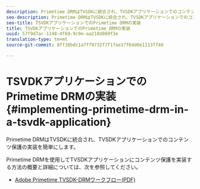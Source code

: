 ```yaml
---
description: Primetime DRMはTVSDKに統合され、TVSDKアプリケーションでのコンテンツ保護の実装を簡単にします。
seo-description: Primetime DRMはTVSDKに統合され、TVSDKアプリケーションでのコンテンツ保護の実装を簡単にします。
seo-title: TSVDKアプリケーションでのPrimetime DRMの実装
title: TSVDKアプリケーションでのPrimetime DRMの実装
uuid: 57f9d7ac-1148-4f69-9c9e-aa218d869f3e
translation-type: tm+mt
source-git-commit: 8ff38bdc1a7ff9732f7f1fae37f64d0e1113ff40

---
```



# TSVDKアプリケーションでのPrimetime DRMの実装 {#implementing-primetime-drm-in-a-tsvdk-application}

Primetime DRMはTVSDKに統合され、TVSDKアプリケーションでのコンテンツ保護の実装を簡単にします。

Primetime DRMを使用してTVSDKアプリケーションにコンテンツ保護を実装する方法の概要と詳細については、次を参照してください。

* [Adobe Primetime TVSDK-DRMワークフロー(PDF)](https://helpx.adobe.com/content/dam/help/en/primetime/drm/drm_tvsdk_drm_workflow.pdf)